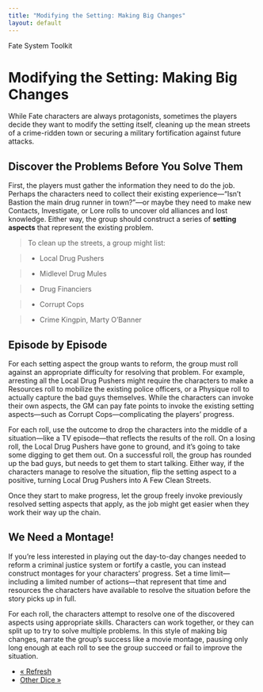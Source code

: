 ```yaml
---
title: "Modifying the Setting: Making Big Changes"
layout: default
---
```

    
Fate System Toolkit

#  Modifying the Setting: Making Big Changes

While Fate characters are always protagonists, sometimes the players decide
they want to modify the setting itself, cleaning up the mean streets of a
crime-ridden town or securing a military fortification against future attacks.

## Discover the Problems Before You Solve Them

First, the players must gather the information they need to do the job.
Perhaps the characters need to collect their existing experience—“Isn’t
Bastion the main drug runner in town?”—or maybe they need to make new
Contacts, Investigate, or Lore rolls to uncover old alliances and lost
knowledge. Either way, the group should construct a series of **setting
aspects** that represent the existing problem.

> To clean up the streets, a group might list:

>

>   * <span class="aspect">Local Drug Pushers</span>

>   * <span class="aspect">Midlevel Drug Mules</span>

>   * <span class="aspect">Drug Financiers</span>

>   * <span class="aspect">Corrupt Cops</span>

>   * <span class="aspect">Crime Kingpin, Marty O’Banner</span>

>

## Episode by Episode

For each setting aspect the group wants to reform, the group must roll against
an appropriate difficulty for resolving that problem. For example, arresting
all the <span class="aspect">Local Drug Pushers</span> might require the characters to
make a Resources roll to mobilize the existing police officers, or a Physique
roll to actually capture the bad guys themselves. While the characters can
invoke their own aspects, the GM can pay fate points to invoke the existing
setting aspects—such as <span class="aspect">Corrupt Cops</span>—complicating the
players’ progress.

For each roll, use the outcome to drop the characters into the middle of a
situation—like a TV episode—that reflects the results of the roll. On a losing
roll, the <span class="aspect">Local Drug Pushers</span> have gone to ground, and it’s
going to take some digging to get them out. On a successful roll, the group
has rounded up the bad guys, but needs to get them to start talking. Either
way, if the characters manage to resolve the situation, flip the setting
aspect to a positive, turning <span class="aspect">Local Drug Pushers</span> into
<span class="aspect">A Few Clean Streets</span>.

Once they start to make progress, let the group freely invoke previously
resolved setting aspects that apply, as the job might get easier when they
work their way up the chain.

## We Need a Montage!

If you’re less interested in playing out the day-to-day changes needed to
reform a criminal justice system or fortify a castle, you can instead
construct montages for your characters’ progress. Set a time limit—including a
limited number of actions—that represent that time and resources the
characters have available to resolve the situation before the story picks up
in full.

For each roll, the characters attempt to resolve one of the discovered aspects
using appropriate skills. Characters can work together, or they can split up
to try to solve multiple problems. In this style of making big changes,
narrate the group’s success like a movie montage, pausing only long enough at
each roll to see the group succeed or fail to improve the situation.

  * [« Refresh](/fate-srd/fate-system-toolkit/refresh)
  * [Other Dice »](/fate-srd/fate-system-toolkit/other-dice)

